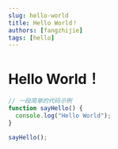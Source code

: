 ```yaml
---
slug: hello-world
title: Hello World！
authors: [fangzhijie]
tags: [hello]
---
```


# Hello World！

<!-- truncate -->

```javascript
// 一段简单的代码示例
function sayHello() {
  console.log("Hello World");
}

sayHello();
```
